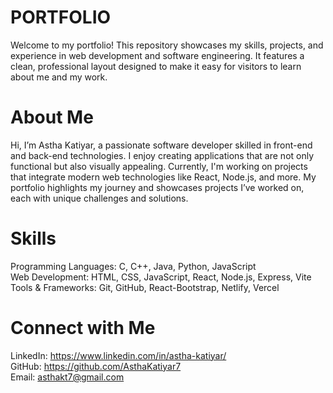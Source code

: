 # PORTFOLIO
Welcome to my portfolio! This repository showcases my skills, projects, and experience in web development and software engineering. It features a clean, professional layout designed to make it easy for visitors to learn about me and my work.

# About Me 
Hi, I’m Astha Katiyar, a passionate software developer skilled in front-end and back-end technologies. I enjoy creating applications that are not only functional but also visually appealing. Currently, I'm working on projects that integrate modern web technologies like React, Node.js, and more. My portfolio highlights my journey and showcases projects I’ve worked on, each with unique challenges and solutions.

# Skills
Programming Languages: C, C++, Java, Python, JavaScript  
Web Development: HTML, CSS, JavaScript, React, Node.js, Express, Vite  
Tools & Frameworks: Git, GitHub, React-Bootstrap, Netlify, Vercel  

# Connect with Me
LinkedIn: https://www.linkedin.com/in/astha-katiyar/  
GitHub: https://github.com/AsthaKatiyar7  
Email: asthakt7@gmail.com  


